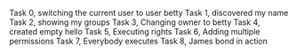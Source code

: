 Task 0, switching the current user to user betty
Task 1, discovered my name
Task 2, showing my groups
Task 3, Changing owner to betty
Task 4, created empty hello
Task 5, Executing rights 
Task 6, Adding multiple permissions
Task 7, Everybody executes
Task 8, James bond in action

